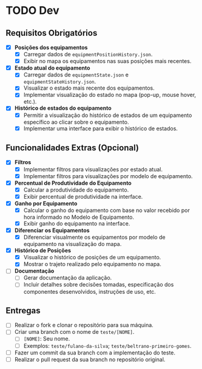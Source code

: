 # TODO Dev

## Requisitos Obrigatórios

- [x] **Posições dos equipamentos**
  - [x] Carregar dados de `equipmentPositionHistory.json`.
  - [x] Exibir no mapa os equipamentos nas suas posições mais recentes.

- [x] **Estado atual do equipamento**
  - [x] Carregar dados de `equipmentState.json` e `equipmentStateHistory.json`.
  - [x] Visualizar o estado mais recente dos equipamentos.
  - [x] Implementar visualização do estado no mapa (pop-up, mouse hover, etc.).

- [x] **Histórico de estados do equipamento**
  - [x] Permitir a visualização do histórico de estados de um equipamento específico ao clicar sobre o equipamento.
  - [x] Implementar uma interface para exibir o histórico de estados.

## Funcionalidades Extras (Opcional)

- [x] **Filtros**
  - [x] Implementar filtros para visualizações por estado atual.
  - [x] Implementar filtros para visualizações por modelo de equipamento.

- [x] **Percentual de Produtividade do Equipamento**
  - [x] Calcular a produtividade do equipamento.
  - [x] Exibir percentual de produtividade na interface.

- [x] **Ganho por Equipamento**
  - [x] Calcular o ganho do equipamento com base no valor recebido por hora informado no Modelo de Equipamento.
  - [x] Exibir ganho do equipamento na interface.

- [x] **Diferenciar os Equipamentos**
  - [x] Diferenciar visualmente os equipamentos por modelo de equipamento na visualização do mapa.

- [x] **Histórico de Posições**
  - [x] Visualizar o histórico de posições de um equipamento.
  - [x] Mostrar o trajeto realizado pelo equipamento no mapa.

- [ ] **Documentação**
  - [ ] Gerar documentação da aplicação.
  - [ ] Incluir detalhes sobre decisões tomadas, especificação dos componentes desenvolvidos, instruções de uso, etc.

## Entregas

- [ ] Realizar o fork e clonar o repositório para sua máquina.
- [ ] Criar uma branch com o nome de `teste/[NOME]`.
  - [ ] `[NOME]`: Seu nome.
  - [ ] Exemplos: `teste/fulano-da-silva`; `teste/beltrano-primeiro-gomes`.
- [ ] Fazer um commit da sua branch com a implementação do teste.
- [ ] Realizar o pull request da sua branch no repositório original.
